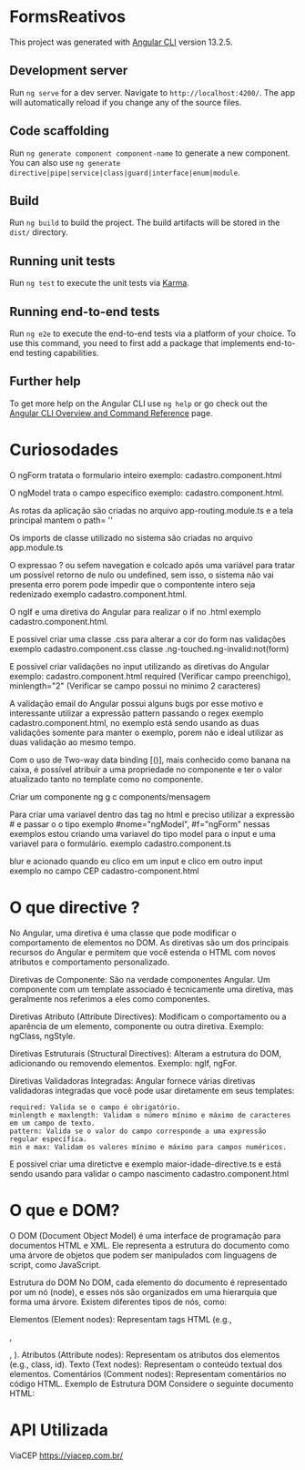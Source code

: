 # FormsReativos

This project was generated with [Angular CLI](https://github.com/angular/angular-cli) version 13.2.5.

## Development server

Run `ng serve` for a dev server. Navigate to `http://localhost:4200/`. The app will automatically reload if you change any of the source files.

## Code scaffolding

Run `ng generate component component-name` to generate a new component. You can also use `ng generate directive|pipe|service|class|guard|interface|enum|module`.

## Build

Run `ng build` to build the project. The build artifacts will be stored in the `dist/` directory.

## Running unit tests

Run `ng test` to execute the unit tests via [Karma](https://karma-runner.github.io).

## Running end-to-end tests

Run `ng e2e` to execute the end-to-end tests via a platform of your choice. To use this command, you need to first add a package that implements end-to-end testing capabilities.

## Further help

To get more help on the Angular CLI use `ng help` or go check out the [Angular CLI Overview and Command Reference](https://angular.io/cli) page.



# Curiosodades


O ngForm tratata o formulario inteiro exemplo: cadastro.component.html

O ngModel trata o campo especifico exemplo: cadastro.component.html.

As rotas da aplicação são criadas no arquivo app-routing.module.ts e a tela principal mantem o path= '' 

Os imports de classe utilizado no sistema são criadas no arquivo app.module.ts

O expressao ? ou sefem navegation e colcado após uma variável para tratar um possível retorno de nulo ou undefined, sem isso, o sistema não vai presenta erro porem pode impedir que o compontente intero seja redenizado exemplo cadastro.component.html.

O ngIf e uma diretiva do Angular para realizar o if no .html exemplo cadastro.component.html.

E possivel criar uma classe .css para alterar a cor do form nas validações exemplo cadastro.component.css classe .ng-touched.ng-invalid:not(form)

E possivel criar validações no input utilizando as diretivas do Angular exemplo: cadastro.component.html required (Verificar campo preenchigo), minlength="2" (Verificar se campo possui no minimo 2 caracteres) 


A validação email do Angular possui alguns bugs por esse motivo e interessante utilizar a expressão pattern passando o regex exemplo cadastro.component.html, no exemplo está sendo usando as duas validações somente para manter o exemplo, porem não e ideal utilizar as duas validação ao mesmo tempo. 


Com o uso de Two-way data binding [()], mais conhecido como banana na caixa, é possível atribuir a uma propriedade no componente e ter o valor atualizado tanto no template como no componente.


Criar um componente ng g c components/mensagem

Para criar uma variavel dentro das tag no html e preciso utilizar a expressão # e passar o o tipo exemplo #nome="ngModel", #f="ngForm" nessas exemplos
estou criando uma variavel do tipo model para o input e uma variavel para o formulário. exemplo cadastro.component.ts

blur e acionado quando eu clico em um input e clico em outro input exemplo no campo CEP cadastro-component.html

# O que directive ?

No Angular, uma diretiva é uma classe que pode modificar o comportamento de elementos no DOM. As diretivas são um dos principais recursos do Angular e permitem que você estenda o HTML com novos atributos e comportamento personalizado.


Diretivas de Componente: São na verdade componentes Angular. Um componente com um template associado é tecnicamente uma diretiva, mas geralmente nos referimos a eles como componentes.

Diretivas Atributo (Attribute Directives): Modificam o comportamento ou a aparência de um elemento, componente ou outra diretiva. Exemplo: ngClass, ngStyle.

Diretivas Estruturais (Structural Directives): Alteram a estrutura do DOM, adicionando ou removendo elementos. Exemplo: ngIf, ngFor.

Diretivas Validadoras Integradas:
    Angular fornece várias diretivas validadoras integradas que você pode usar diretamente em seus templates:

    required: Valida se o campo é obrigatório.
    minlength e maxlength: Validam o número mínimo e máximo de caracteres em um campo de texto.
    pattern: Valida se o valor do campo corresponde a uma expressão regular específica.
    min e max: Validam os valores mínimo e máximo para campos numéricos.

E possivel criar uma diretictve e exemplo maior-idade-directive.ts e está sendo usando para validar o campo nascimento cadastro.component.html

# O que e DOM?

O DOM (Document Object Model) é uma interface de programação para documentos HTML e XML. Ele representa a estrutura do documento como uma árvore de objetos que podem ser manipulados com linguagens de script, como JavaScript.

Estrutura do DOM
No DOM, cada elemento do documento é representado por um nó (node), e esses nós são organizados em uma hierarquia que forma uma árvore. Existem diferentes tipos de nós, como:

Elementos (Element nodes): Representam tags HTML (e.g., <div>, <p>, <a>).
Atributos (Attribute nodes): Representam os atributos dos elementos (e.g., class, id).
Texto (Text nodes): Representam o conteúdo textual dos elementos.
Comentários (Comment nodes): Representam comentários no código HTML.
Exemplo de Estrutura DOM
Considere o seguinte documento HTML:


# API Utilizada 

ViaCEP https://viacep.com.br/


